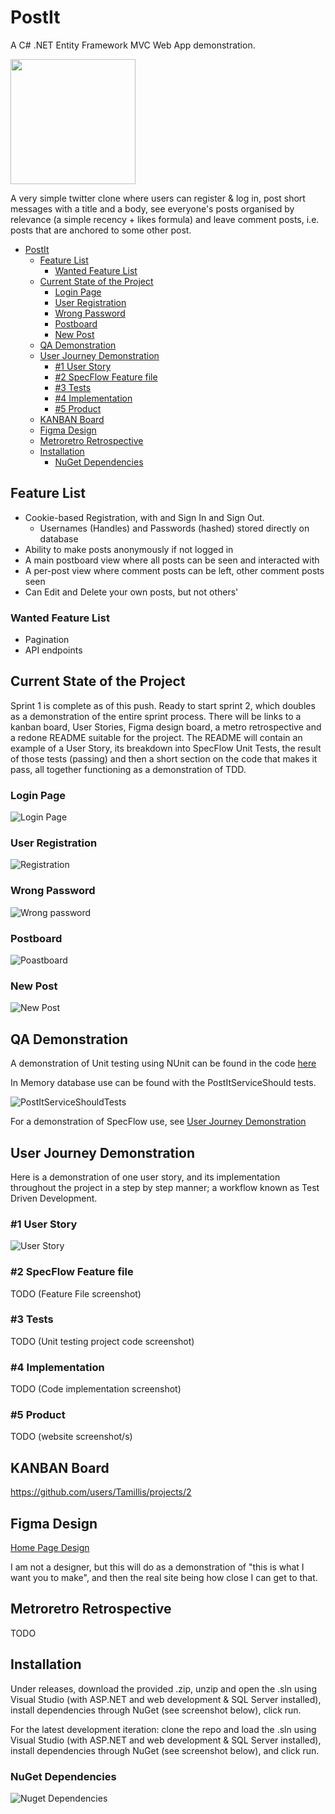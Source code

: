 # PostIt
A C# .NET Entity Framework MVC Web App demonstration.

<img src="./PostItDemo/wwwroot/Assets//PostItsLogo.png" style="margin:0px 0px auto:" width="200px"/>

A very simple twitter clone where users can register & log in, post short messages with a title and a body, see everyone's posts organised by relevance (a simple recency + likes formula) and leave comment posts, i.e. posts that are anchored to some other post.

- [PostIt](#postit)
  - [Feature List](#feature-list)
    - [Wanted Feature List](#wanted-feature-list)
  - [Current State of the Project](#current-state-of-the-project)
    - [Login Page](#login-page)
    - [User Registration](#user-registration)
    - [Wrong Password](#wrong-password)
    - [Postboard](#postboard)
    - [New Post](#new-post)
  - [QA Demonstration](#qa-demonstration)
  - [User Journey Demonstration](#user-journey-demonstration)
    - [#1 User Story](#1-user-story)
    - [#2 SpecFlow Feature file](#2-specflow-feature-file)
    - [#3 Tests](#3-tests)
    - [#4 Implementation](#4-implementation)
    - [#5 Product](#5-product)
  - [KANBAN Board](#kanban-board)
  - [Figma Design](#figma-design)
  - [Metroretro Retrospective](#metroretro-retrospective)
  - [Installation](#installation)
    - [NuGet Dependencies](#nuget-dependencies)

## Feature List
- Cookie-based Registration, with and Sign In and Sign Out.
  - Usernames (Handles) and Passwords (hashed) stored directly on database
- Ability to make posts anonymously if not logged in
- A main postboard view where all posts can be seen and interacted with
- A per-post view where comment posts can be left, other comment posts seen
- Can Edit and Delete your own posts, but not others'

### Wanted Feature List
- Pagination
- API endpoints

## Current State of the Project
Sprint 1 is complete as of this push. Ready to start sprint 2, which doubles as a demonstration of the entire sprint process. There will be links to a kanban board, User Stories, Figma design board, a metro retrospective and a redone README suitable for the project. The README will contain an example of a User Story, its breakdown into SpecFlow Unit Tests, the result of those tests (passing) and then a short section on the code that makes it pass, all together functioning as a demonstration of TDD.

### Login Page
![Login Page](./Screenshots/LoginPage.jpg)

### User Registration
![Registration](./Screenshots/DavidRegistered.jpg)

### Wrong Password
![Wrong password](./Screenshots/WrongPassword.jpg)

### Postboard
![Poastboard](./Screenshots/PostBoard.jpg)

### New Post
![New Post](./Screenshots/NewPost.jpg)

## QA Demonstration
A demonstration of Unit testing using NUnit can be found in the code [here](./PostItsTests)

In Memory database use can be found with the PostItServiceShould tests.

![PostItServiceShouldTests](./Screenshots/PostItServiceShouldTests.jpg)

For a demonstration of SpecFlow use, see [User Journey Demonstration](#user-journey-demonstration)

## User Journey Demonstration
Here is a demonstration of one user story, and its implementation throughout the project in a step by step manner; a workflow known as Test Driven Development.
### #1 User Story 

![User Story](./Screenshots/UserStory.jpg)

### #2 SpecFlow Feature file

TODO (Feature File screenshot)
### #3 Tests 
TODO (Unit testing project code screenshot)
### #4 Implementation 
TODO (Code implementation screenshot)

### #5 Product 
TODO (website screenshot/s)

## KANBAN Board

https://github.com/users/Tamillis/projects/2

## Figma Design
[Home Page Design](https://www.figma.com/file/1JO25scDlwgyS5pMxvU0Cb/PostIts-Homepage?type=design&node-id=0%3A1&mode=design&t=wMqsCHv867fsVw1f-1)

I am not a designer, but this will do as a demonstration of "this is what I want you to make", and then the real site being how close I can get to that.

## Metroretro Retrospective
TODO

## Installation

Under releases, download the provided .zip, unzip and open the .sln using Visual Studio (with ASP.NET and web development & SQL Server installed), install dependencies through NuGet (see screenshot below), click run.

For the latest development iteration: clone the repo and load the .sln using Visual Studio (with ASP.NET and web development & SQL Server installed), install dependencies through NuGet (see screenshot below), and click run.

### NuGet Dependencies
![Nuget Dependencies](./Screenshots/NugetDependencies.jpg)